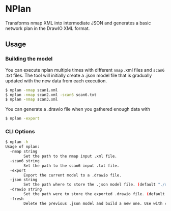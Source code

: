 # NPlan

Transforms nmap XML into intermediate JSON and generates a basic network plan in the DrawIO XML format.

## Usage

### Building the model

You can execute nplan multiple times with different `nmap` .xml files and `scan6` .txt files. The tool will initially create a .json model file that is gradually updated with the new data from each execution.

```sh
$ nplan -nmap scan1.xml
$ nplan -nmap scan2.xml -scan6 scan6.txt
$ nplan -nmap scan3.xml
```

You can generate a .drawio file when you gathered enough data with

```sh
$ nplan -export
```

### CLI Options

```sh
$ nplan -h
Usage of nplan:
  -nmap string
    	Set the path to the nmap input .xml file.
  -scan6 string
    	Set the path to the scan6 input .txt file.
  -export
    	Export the current model to a .drawio file.
  -json string
    	Set the path where to store the .json model file. (default "./dist/model.json")
  -drawio string
    	Set the path were to store the exported .drawio file. (default "./dist/plan.drawio")
  -fresh
    	Delete the previous .json model and build a new one. Use with caution.
```

